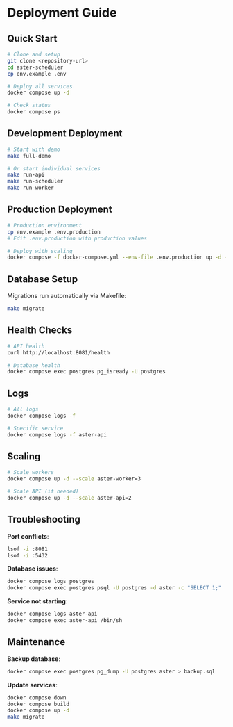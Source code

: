 # Deployment Guide

## Quick Start

```bash
# Clone and setup
git clone <repository-url>
cd aster-scheduler
cp env.example .env

# Deploy all services
docker compose up -d

# Check status
docker compose ps
```

## Development Deployment

```bash
# Start with demo
make full-demo

# Or start individual services
make run-api
make run-scheduler
make run-worker
```

## Production Deployment

```bash
# Production environment
cp env.example .env.production
# Edit .env.production with production values

# Deploy with scaling
docker compose -f docker-compose.yml --env-file .env.production up -d --scale aster-worker=3
```

## Database Setup

Migrations run automatically via Makefile:

```bash
make migrate
```

## Health Checks

```bash
# API health
curl http://localhost:8081/health

# Database health
docker compose exec postgres pg_isready -U postgres
```

## Logs

```bash
# All logs
docker compose logs -f

# Specific service
docker compose logs -f aster-api
```

## Scaling

```bash
# Scale workers
docker compose up -d --scale aster-worker=3

# Scale API (if needed)
docker compose up -d --scale aster-api=2
```

## Troubleshooting

**Port conflicts**:

```bash
lsof -i :8081
lsof -i :5432
```

**Database issues**:

```bash
docker compose logs postgres
docker compose exec postgres psql -U postgres -d aster -c "SELECT 1;"
```

**Service not starting**:

```bash
docker compose logs aster-api
docker compose exec aster-api /bin/sh
```

## Maintenance

**Backup database**:

```bash
docker compose exec postgres pg_dump -U postgres aster > backup.sql
```

**Update services**:

```bash
docker compose down
docker compose build
docker compose up -d
make migrate
```
